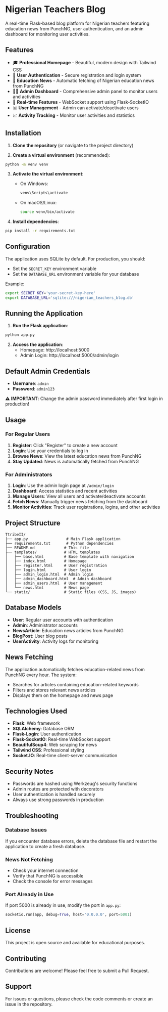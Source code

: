 # Nigerian Teachers Blog

A real-time Flask-based blog platform for Nigerian teachers featuring education news from PunchNG, user authentication, and an admin dashboard for monitoring user activities.

## Features

- 🎓 **Professional Homepage** - Beautiful, modern design with Tailwind CSS
- 🔐 **User Authentication** - Secure registration and login system
- 📰 **Education News** - Automatic fetching of Nigerian education news from PunchNG
- 👨‍💼 **Admin Dashboard** - Comprehensive admin panel to monitor users and activities
- 🔄 **Real-time Features** - WebSocket support using Flask-SocketIO
- 📊 **User Management** - Admin can activate/deactivate users
- 📈 **Activity Tracking** - Monitor user activities and statistics

## Installation

1. **Clone the repository** (or navigate to the project directory)

2. **Create a virtual environment** (recommended):
```bash
python -m venv venv
```

3. **Activate the virtual environment**:
   - On Windows:
     ```bash
     venv\Scripts\activate
     ```
   - On macOS/Linux:
     ```bash
     source venv/bin/activate
     ```

4. **Install dependencies**:
```bash
pip install -r requirements.txt
```

## Configuration

The application uses SQLite by default. For production, you should:
- Set the `SECRET_KEY` environment variable
- Set the `DATABASE_URL` environment variable for your database

Example:
```bash
export SECRET_KEY='your-secret-key-here'
export DATABASE_URL='sqlite:///nigerian_teachers_blog.db'
```

## Running the Application

1. **Run the Flask application**:
```bash
python app.py
```

2. **Access the application**:
   - Homepage: http://localhost:5000
   - Admin Login: http://localhost:5000/admin/login

## Default Admin Credentials

- **Username**: `admin`
- **Password**: `admin123`

⚠️ **IMPORTANT**: Change the admin password immediately after first login in production!

## Usage

### For Regular Users

1. **Register**: Click "Register" to create a new account
2. **Login**: Use your credentials to log in
3. **Browse News**: View the latest education news from PunchNG
4. **Stay Updated**: News is automatically fetched from PunchNG

### For Administrators

1. **Login**: Use the admin login page at `/admin/login`
2. **Dashboard**: Access statistics and recent activities
3. **Manage Users**: View all users and activate/deactivate accounts
4. **Fetch News**: Manually trigger news fetching from the dashboard
5. **Monitor Activities**: Track user registrations, logins, and other activities

## Project Structure

```
TtribeII/
├── app.py                 # Main Flask application
├── requirements.txt       # Python dependencies
├── README.md             # This file
├── templates/            # HTML templates
│   ├── base.html         # Base template with navigation
│   ├── index.html        # Homepage
│   ├── register.html     # User registration
│   ├── login.html        # User login
│   ├── admin_login.html  # Admin login
│   ├── admin_dashboard.html  # Admin dashboard
│   ├── admin_users.html  # User management
│   └── news.html         # News page
└── static/               # Static files (CSS, JS, images)
```

## Database Models

- **User**: Regular user accounts with authentication
- **Admin**: Administrator accounts
- **NewsArticle**: Education news articles from PunchNG
- **BlogPost**: User blog posts
- **UserActivity**: Activity logs for monitoring

## News Fetching

The application automatically fetches education-related news from PunchNG every hour. The system:
- Searches for articles containing education-related keywords
- Filters and stores relevant news articles
- Displays them on the homepage and news page

## Technologies Used

- **Flask**: Web framework
- **SQLAlchemy**: Database ORM
- **Flask-Login**: User authentication
- **Flask-SocketIO**: Real-time WebSocket support
- **BeautifulSoup4**: Web scraping for news
- **Tailwind CSS**: Professional styling
- **Socket.IO**: Real-time client-server communication

## Security Notes

- Passwords are hashed using Werkzeug's security functions
- Admin routes are protected with decorators
- User authentication is handled securely
- Always use strong passwords in production

## Troubleshooting

### Database Issues
If you encounter database errors, delete the database file and restart the application to create a fresh database.

### News Not Fetching
- Check your internet connection
- Verify that PunchNG is accessible
- Check the console for error messages

### Port Already in Use
If port 5000 is already in use, modify the port in `app.py`:
```python
socketio.run(app, debug=True, host='0.0.0.0', port=5001)
```

## License

This project is open source and available for educational purposes.

## Contributing

Contributions are welcome! Please feel free to submit a Pull Request.

## Support

For issues or questions, please check the code comments or create an issue in the repository.

